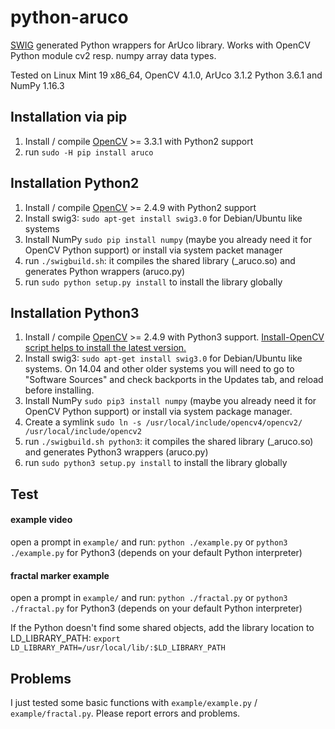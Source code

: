 # python-aruco
[SWIG](http://www.swig.org/) generated Python wrappers for ArUco library.
Works with OpenCV Python module cv2 resp. numpy array data types.

Tested on Linux Mint 19 x86_64, OpenCV 4.1.0, ArUco 3.1.2 Python 3.6.1 and NumPy 1.16.3

Installation via pip
--------------------
1. Install / compile [OpenCV](http://opencv.org/) >= 3.3.1 with Python2 support
2. run `sudo -H pip install aruco`

Installation Python2
--------------------

1. Install / compile [OpenCV](http://opencv.org/) >= 2.4.9 with Python2 support
3. Install swig3: `sudo apt-get install swig3.0` for Debian/Ubuntu like systems
4. Install NumPy `sudo pip install numpy` (maybe you already need it for OpenCV Python support) or install via system packet manager
5. run `./swigbuild.sh`: it compiles the shared library (_aruco.so) and generates Python wrappers (aruco.py)
6. run `sudo python setup.py install` to install the library globally

Installation Python3
--------------------

1. Install / compile [OpenCV](http://opencv.org/) >= 2.4.9 with Python3 support. [Install-OpenCV script helps to install the latest version.](https://github.com/jayrambhia/Install-OpenCV/)
3. Install swig3: `sudo apt-get install swig3.0` for Debian/Ubuntu like systems. On 14.04 and other older systems you will need to go to "Software Sources" and check backports in the Updates tab, and reload before installing.
4. Install NumPy `sudo pip3 install numpy` (maybe you already need it for OpenCV Python support) or install via system package manager.
5. Create a symlink `sudo ln -s /usr/local/include/opencv4/opencv2/ /usr/local/include/opencv2`
6. run `./swigbuild.sh python3`: it compiles the shared library (_aruco.so) and generates Python3 wrappers (aruco.py)
6. run `sudo python3 setup.py install` to install the library globally

Test
----

#### example video
open a prompt in `example/` and run: `python ./example.py` or `python3 ./example.py` for Python3 (depends on your default Python interpreter)

#### fractal marker example
open a prompt in `example/` and run: `python ./fractal.py` or `python3 ./fractal.py` for Python3 (depends on your default Python interpreter)

If the Python doesn't find some shared objects, add the library location to LD_LIBRARY_PATH:
`export LD_LIBRARY_PATH=/usr/local/lib/:$LD_LIBRARY_PATH`

Problems
--------

I just tested some basic functions with `example/example.py` / `example/fractal.py`.
Please report errors and problems.
